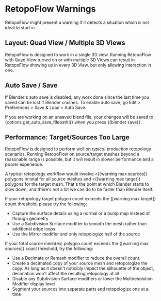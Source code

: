 # RetopoFlow Warnings 

RetopoFlow might present a warning if it detects a situation which is not ideal to start in. 

## Layout: Quad View / Multiple 3D Views

RetopoFlow is designed to work in a single 3D view.
Running RetopoFlow with Quad View turned on or with multiple 3D Views can result in RetopoFlow showing up in every 3D View, but only allowing interaction in one.

## Auto Save / Save
If Blender's auto save is disabled, any work done since the last time you saved can be lost if Blender crashes. To enable auto save, go Edit > Preferences > Save & Load > Auto Save.

If you are working on an unsaved blend file, your changes will be saved to {options.get_auto_save_filepath()} when you press {{blender save}}.

## Performance: Target/Sources Too Large

RetopoFlow is designed to perform well on _typical_ production retopology scenarios.
Running RetopoFlow on source/target meshes beyond a reasonable range is possible, but it will result in slower performance and a poorer experience.

A typical retopology workflow would involve <{[warning max sources]} polygons in total for all source meshes and <{[warning max target]} polygons for the target mesh. That's the point at which Blender starts to slow down, and there's not a lot we can do to be faster than Blender itself. 

If your retopology target polygon count exceeds the {[warning max target]} count threshold, please try the following:

- Capture the surface details using a normal or a bump map instead of through geometry
- Use a Subdivision Surface modifier to smooth the mesh rather than additional edge loops
- Use the Mirror modifier and only retopologize half of the source

If your total source mesh(es) polygon count exceeds the {[warning max sources]} count threshold, try the following:

- Use a Decimate or Remesh modifier to reduce the overall count. 
- Create a decimated copy of your source mesh and retopologize the copy. As long as it doesn't noticibly impact the silhouette of the object, decimation won't affect the resulting retopology at all
- Disable any Subdivision Surface modifiers or lower the Multiresolution Modifier display level
- Segment your sources into separate parts and retopologize one at a time


